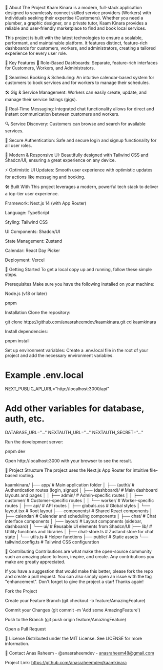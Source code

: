 
📖 About The Project
Kaam Kinara is a modern, full-stack application designed to seamlessly connect skilled service providers (Workers) with individuals seeking their expertise (Customers). Whether you need a plumber, a graphic designer, or a private tutor, Kaam Kinara provides a reliable and user-friendly marketplace to find and book local services.

This project is built with the latest technologies to ensure a scalable, performant, and maintainable platform. It features distinct, feature-rich dashboards for customers, workers, and administrators, creating a tailored experience for every user role.

🚀 Key Features
👤 Role-Based Dashboards: Separate, feature-rich interfaces for Customers, Workers, and Administrators.

📅 Seamless Booking & Scheduling: An intuitive calendar-based system for customers to book services and for workers to manage their schedules.

🛠️ Gig & Service Management: Workers can easily create, update, and manage their service listings (gigs).

💬 Real-Time Messaging: Integrated chat functionality allows for direct and instant communication between customers and workers.

🔍 Service Discovery: Customers can browse and search for available services.

🔐 Secure Authentication: Safe and secure login and signup functionality for all user roles.

💅 Modern & Responsive UI: Beautifully designed with Tailwind CSS and Shadcn/UI, ensuring a great experience on any device.

⚡ Optimistic UI Updates: Smooth user experience with optimistic updates for actions like messaging and booking.

🛠️ Built With
This project leverages a modern, powerful tech stack to deliver a top-tier user experience.

Framework: Next.js 14 (with App Router)

Language: TypeScript

Styling: Tailwind CSS

UI Components: Shadcn/UI

State Management: Zustand

Calendar: React Day Picker

Deployment: Vercel

🏁 Getting Started
To get a local copy up and running, follow these simple steps.

Prerequisites
Make sure you have the following installed on your machine:

Node.js (v18 or later)

pnpm

Installation
Clone the repository:

git clone https://github.com/anasraheemdev/kaamkinara.git
cd kaamkinara

Install dependencies:

pnpm install

Set up environment variables:
Create a .env.local file in the root of your project and add the necessary environment variables.

# Example .env.local
NEXT_PUBLIC_API_URL="http://localhost:3000/api"

# Add other variables for database, auth, etc.
DATABASE_URL="..."
NEXTAUTH_URL="..."
NEXTAUTH_SECRET="..."

Run the development server:

pnpm dev

Open http://localhost:3000 with your browser to see the result.

📂 Project Structure
The project uses the Next.js App Router for intuitive file-based routing.

kaamkinara/
├── app/                      # Main application folder
│   ├── (auth)/               # Authentication routes (login, signup)
│   ├── (dashboard)/          # Main dashboard layouts and pages
│   │   ├── admin/            # Admin-specific routes
│   │   ├── customer/         # Customer-specific routes
│   │   └── worker/           # Worker-specific routes
│   ├── api/                  # API routes
│   ├── globals.css           # Global styles
│   └── layout.tsx            # Root layout
├── components/               # Shared React components
│   ├── calendar/             # Calendar and scheduling components
│   ├── chat/                 # Chat interface components
│   ├── layout/               # Layout components (sidebar, dashboard)
│   └── ui/                   # Reusable UI elements from Shadcn/UI
├── lib/                      # Utility functions and libraries
│   ├── chat-store.ts         # Zustand store for chat state
│   └── utils.ts              # Helper functions
├── public/                   # Static assets
└── tailwind.config.ts        # Tailwind CSS configuration

🤝 Contributing
Contributions are what make the open-source community such an amazing place to learn, inspire, and create. Any contributions you make are greatly appreciated.

If you have a suggestion that would make this better, please fork the repo and create a pull request. You can also simply open an issue with the tag "enhancement".
Don't forget to give the project a star! Thanks again!

Fork the Project

Create your Feature Branch (git checkout -b feature/AmazingFeature)

Commit your Changes (git commit -m 'Add some AmazingFeature')

Push to the Branch (git push origin feature/AmazingFeature)

Open a Pull Request

📄 License
Distributed under the MIT License. See LICENSE for more information.

📧 Contact
Anas Raheem - @anasraheemdev - anasraheem48@gmail.com

Project Link: https://github.com/anasraheemdev/kaamkinara

